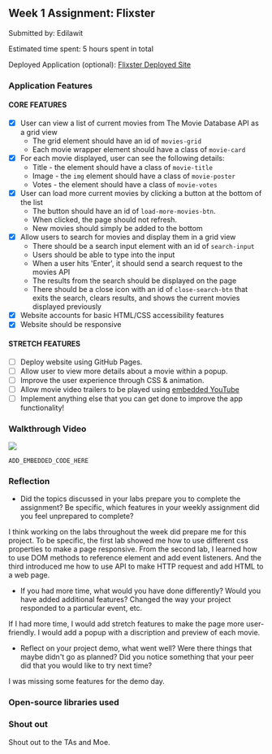 ## Week 1 Assignment: Flixster

Submitted by: Edilawit

Estimated time spent: 5 hours spent in total

Deployed Application (optional): [Flixster Deployed Site](ADD_LINK_HERE)

### Application Features

#### CORE FEATURES

- [x] User can view a list of current movies from The Movie Database API as a grid view
  - The grid element should have an id of `movies-grid`
  - Each movie wrapper element should have a class of `movie-card`
- [x] For each movie displayed, user can see the following details:
  - Title - the element should have a class of `movie-title`
  - Image - the `img` element should have a class of `movie-poster`
  - Votes - the element should have a class of `movie-votes`
- [x] User can load more current movies by clicking a button at the bottom of the list
  - The button should have an id of `load-more-movies-btn`.
  - When clicked, the page should not refresh.
  - New movies should simply be added to the bottom
- [x] Allow users to search for movies and display them in a grid view
  - There should be a search input element with an id of `search-input`
  - Users should be able to type into the input
  - When a user hits 'Enter', it should send a search request to the movies API
  - The results from the search should be displayed on the page
  - There should be a close icon with an id of `close-search-btn` that exits the search, clears results, and shows the current movies displayed previously
- [x] Website accounts for basic HTML/CSS accessibility features
- [x] Website should be responsive

#### STRETCH FEATURES

- [ ] Deploy website using GitHub Pages.
- [ ] Allow user to view more details about a movie within a popup.
- [ ] Improve the user experience through CSS & animation.
- [ ] Allow movie video trailers to be played using [embedded YouTube](https://support.google.com/youtube/answer/171780?hl=en)
- [ ] Implement anything else that you can get done to improve the app functionality!

### Walkthrough Video

![](https://github.com/EdilAbe/flixster_starter/blob/main/walkthroughproject1.gif)

`ADD_EMBEDDED_CODE_HERE`

### Reflection

- Did the topics discussed in your labs prepare you to complete the assignment? Be specific, which features in your weekly assignment did you feel unprepared to complete?

I think working on the labs throughout the week did prepare me for this project. To be specific, the first lab showed me how to use different css properties to make a page responsive. From the second lab, I learned how to use DOM methods to reference element and add event listeners. And the third introduced me how to use API to make HTTP request and add HTML to a web page.

- If you had more time, what would you have done differently? Would you have added additional features? Changed the way your project responded to a particular event, etc.

If I had more time, I would add stretch features to make the page more user-friendly. I would add a popup with a discription and preview of each movie.

- Reflect on your project demo, what went well? Were there things that maybe didn't go as planned? Did you notice something that your peer did that you would like to try next time?

I was missing some features for the demo day.

### Open-source libraries used

### Shout out

Shout out to the TAs and Moe.
